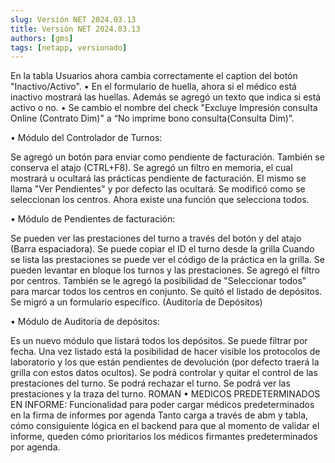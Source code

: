 ```yaml
---
slug: Versión NET 2024.03.13  
title: Versión NET 2024.03.13
authors: [gms]
tags: [netapp, versionado]
---
```


En la tabla Usuarios ahora cambia correctamente el caption del botón "Inactivo/Activo".
• En el formulario de huella, ahora si el médico está inactivo mostrará las huellas. Además se agregó un texto que indica si está activo o no.
• Se cambio el nombre del check "Excluye Impresión consulta Online (Contrato Dim)" a “No imprime bono consulta(Consulta Dim)”.

• Módulo del Controlador de Turnos: 

Se agregó un botón para enviar como pendiente de facturación. También se conserva el atajo (CTRL+F8).
Se agregó un filtro en memoria, el cual mostrará u ocultará las prácticas pendiente de facturación. El mismo se llama "Ver Pendientes" y por defecto las ocultará. 
Se modificó como se seleccionan los centros. Ahora existe una función que selecciona todos.

• Módulo de Pendientes de facturación:

Se pueden ver las prestaciones del turno a través del botón y del atajo (Barra espaciadora).
Se puede copiar el ID el turno desde la grilla
Cuando se lista las prestaciones se puede ver el código de la práctica en la grilla.
Se pueden levantar en bloque los turnos y las prestaciones.
Se agregó el filtro por centros. También se le agregó la posibilidad de "Seleccionar todos" para marcar todos los centros en conjunto.
Se quitó el listado de depósitos. Se migró a un formulario específico. (Auditoría de Depósitos)

• Módulo de Auditoría de depósitos: 

Es un nuevo módulo que listará todos los depósitos. Se puede filtrar por fecha. Una vez listado está la posibilidad de hacer visible los protocolos de laboratorio y los que están pendientes de devolución (por defecto traerá la grilla con estos datos ocultos).
Se podrá controlar y quitar el control de las prestaciones del turno.
Se podrá rechazar el turno.
Se podrá ver las prestaciones y la traza del turno.
ROMAN
• MEDICOS PREDETERMINADOS EN INFORME:
Funcionalidad para poder cargar médicos predeterminados en la firma de informes por agenda
Tanto carga a través de abm y tabla, cómo consiguiente lógica en el backend para que al momento de validar el informe, queden cómo prioritarios los médicos firmantes predeterminados por agenda.